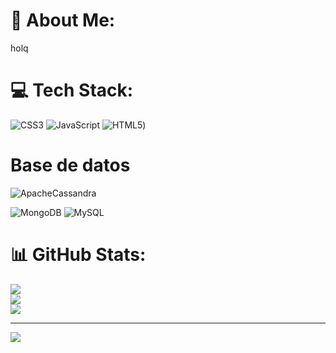 # 💫 About Me:
holq


# 💻 Tech Stack:
![CSS3](https://img.shields.io/badge/css3-%231572B6.svg?style=for-the-badge&logo=css3&logoColor=white) ![JavaScript](https://img.shields.io/badge/javascript-%23323330.svg?style=for-the-badge&logo=javascript&logoColor=%23F7DF1E) ![HTML5](https://img.shields.io/badge/html5-%23E34F26.svg?style=for-the-badge&logo=html5&logoColor=white))
# Base de datos
![ApacheCassandra](https://img.shields.io/badge/cassandra-%231287B1.svg?style=for-the-badge&logo=apache-cassandra&logoColor=white)

![MongoDB](https://img.shields.io/badge/MongoDB-%234ea94b.svg?style=for-the-badge&logo=mongodb&logoColor=white) ![MySQL](https://img.shields.io/badge/mysql-4479A1.svg?style=for-the-badge&logo=mysql&logoColor=white)
# 📊 GitHub Stats:
![](https://github-readme-stats.vercel.app/api?username=eduar0208&theme=dark&hide_border=false&include_all_commits=false&count_private=false)<br/>
![](https://github-readme-streak-stats.herokuapp.com/?user=eduar0208&theme=dark&hide_border=false)<br/>
![](https://github-readme-stats.vercel.app/api/top-langs/?username=eduar0208&theme=dark&hide_border=false&include_all_commits=false&count_private=false&layout=compact)

---
[![](https://visitcount.itsvg.in/api?id=eduar0208&icon=0&color=0)](https://visitcount.itsvg.in)

<!-- Proudly created with GPRM ( https://gprm.itsvg.in ) -->


